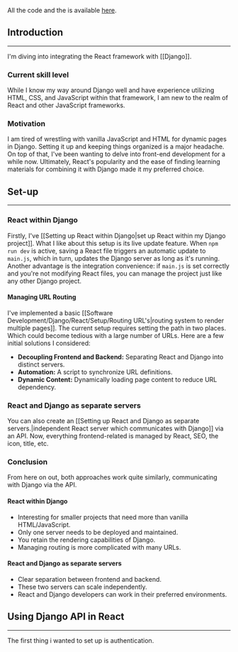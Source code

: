 All the code and the is available [here](https://github.com/Guillaumecoi/Blog_Django_React).
## Introduction
---
I'm diving into integrating the React framework with [[Django]].
### Current skill level
While I know my way around Django well and have experience utilizing HTML, CSS, and JavaScript within that framework, I am new to the realm of React and other JavaScript frameworks.
### Motivation
I am tired of wrestling with vanilla JavaScript and HTML for dynamic pages in Django. Setting it up and keeping things organized is a major headache. On top of that, I've been wanting to delve into front-end development for a while now. Ultimately, React's popularity and the ease of finding learning materials for combining it with Django made it my preferred choice.

## Set-up
---
### React within Django
Firstly, I've [[Setting up React within Django|set up React within my Django project]]. What I like about this setup is its live update feature. When `npm run dev` is active, saving a React file triggers an automatic update to `main.js`, which in turn, updates the Django server as long as it's running. Another advantage is the integration convenience: if `main.js` is set correctly and you're not modifying React files, you can manage the project just like any other Django project. 
#### Managing URL Routing
I've implemented a basic [[Software Development/Django/React/Setup/Routing URL's|routing system to render multiple pages]]. The current setup requires setting the path in two places. Which could become tedious with a large number of URLs. Here are a few initial solutions I considered:

- **Decoupling Frontend and Backend:** Separating React and Django into distinct servers.
- **Automation:** A script to synchronize URL definitions.
- **Dynamic Content:** Dynamically loading page content to reduce URL dependency.

### React and Django as separate servers
You can also create an [[Setting up React and Django as separate servers.|independent React server which communicates with Django]] via an API. Now, everything frontend-related is managed by React, SEO, the icon, title, etc.

### Conclusion
From here on out, both approaches work quite similarly, communicating with Django via the API.

#### React within Django
- Interesting for smaller projects that need more than vanilla HTML/JavaScript.
- Only one server needs to be deployed and maintained.
- You retain the rendering capabilities of Django.
- Managing routing is more complicated with many URLs.

#### React and Django as separate servers
- Clear separation between frontend and backend.
- These two servers can scale independently.
- React and Django developers can work in their preferred environments.

## Using Django API in React
----
The first thing i wanted to set up is authentication. 
